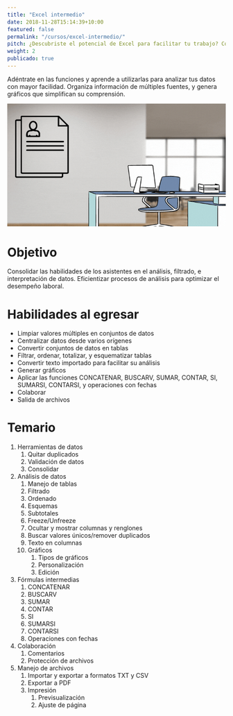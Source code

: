 ```yaml
---
title: "Excel intermedio"
date: 2018-11-28T15:14:39+10:00
featured: false
permalink: "/cursos/excel-intermedio/"
pitch: ¿Descubriste el potencial de Excel para facilitar tu trabajo? Continúa aprendiendo y dominia las funciones
weight: 2
publicado: true
---
```


Adéntrate en las funciones y aprende a utilizarlas para analizar tus datos con mayor facilidad. Organiza información de múltiples fuentes, y genera gráficos que simplifican su comprensión.

![Portada de Excel intermedio](/images/cursos/excel-intermedio.gif)

# Objetivo

Consolidar las habilidades de los asistentes en el análisis, filtrado, e interpretación de datos. Eficientizar procesos de análisis para optimizar el desempeño laboral.

# Habilidades al egresar

- Limpiar valores múltiples en conjuntos de datos
- Centralizar datos desde varios orígenes
- Convertir conjuntos de datos en tablas
- Filtrar, ordenar, totalizar, y esquematizar tablas
- Convertir texto importado para facilitar su análisis
- Generar gráficos
- Aplicar las funciones CONCATENAR, BUSCARV, SUMAR, CONTAR, SI, SUMARSI, CONTARSI, y operaciones con fechas
- Colaborar
- Salida de archivos


# Temario

1. Herramientas de datos
    1. Quitar duplicados
    1. Validación de datos
    1. Consolidar
1. Análisis de datos
    1. Manejo de tablas
    1. Filtrado
    1. Ordenado
    1. Esquemas
    1. Subtotales
    1. Freeze/Unfreeze
    1. Ocultar y mostrar columnas y renglones
    1. Buscar valores únicos/remover duplicados
    1. Texto en columnas
    1. Gráficos
        1. Tipos de gráficos
        1. Personalización
        1. Edición
1. Fórmulas intermedias
    1. CONCATENAR
    1. BUSCARV
    1. SUMAR
    1. CONTAR
    1. SI
    1. SUMARSI
    1. CONTARSI
    1. Operaciones con fechas
1. Colaboración
    1. Comentarios
    1. Protección de archivos
1. Manejo de archivos
    1. Importar y exportar a formatos TXT y CSV
    1. Exportar a PDF
    1. Impresión
        1. Previsualización
        1. Ajuste de página